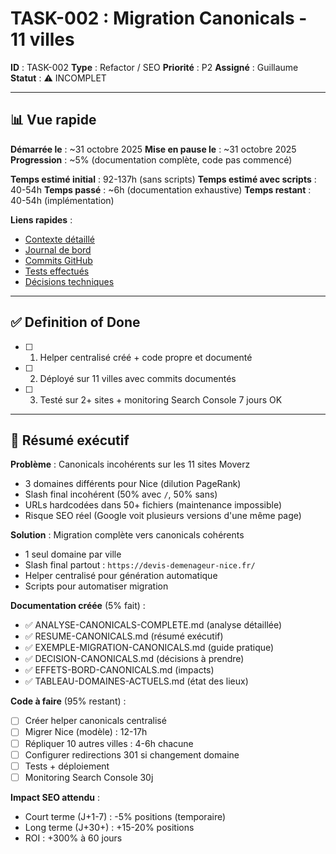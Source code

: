 # TASK-002 : Migration Canonicals - 11 villes

**ID** : TASK-002
**Type** : Refactor / SEO
**Priorité** : P2
**Assigné** : Guillaume
**Statut** : ⚠️ INCOMPLET

---

## 📊 Vue rapide

**Démarrée le** : ~31 octobre 2025
**Mise en pause le** : ~31 octobre 2025
**Progression** : ~5% (documentation complète, code pas commencé)

**Temps estimé initial** : 92-137h (sans scripts)
**Temps estimé avec scripts** : 40-54h
**Temps passé** : ~6h (documentation exhaustive)
**Temps restant** : 40-54h (implémentation)

**Liens rapides** :
- [Contexte détaillé](./context.md)
- [Journal de bord](./progress.md)
- [Commits GitHub](./commits.md)
- [Tests effectués](./tests.md)
- [Décisions techniques](./decisions.md)

---

## ✅ Definition of Done

- [ ] 1. Helper centralisé créé + code propre et documenté
- [ ] 2. Déployé sur 11 villes avec commits documentés
- [ ] 3. Testé sur 2+ sites + monitoring Search Console 7 jours OK

---

## 📝 Résumé exécutif

**Problème** : Canonicals incohérents sur les 11 sites Moverz
- 3 domaines différents pour Nice (dilution PageRank)
- Slash final incohérent (50% avec `/`, 50% sans)
- URLs hardcodées dans 50+ fichiers (maintenance impossible)
- Risque SEO réel (Google voit plusieurs versions d'une même page)

**Solution** : Migration complète vers canonicals cohérents
- 1 seul domaine par ville
- Slash final partout : `https://devis-demenageur-nice.fr/`
- Helper centralisé pour génération automatique
- Scripts pour automatiser migration

**Documentation créée** (5% fait) :
- ✅ ANALYSE-CANONICALS-COMPLETE.md (analyse détaillée)
- ✅ RESUME-CANONICALS.md (résumé exécutif)
- ✅ EXEMPLE-MIGRATION-CANONICALS.md (guide pratique)
- ✅ DECISION-CANONICALS.md (décisions à prendre)
- ✅ EFFETS-BORD-CANONICALS.md (impacts)
- ✅ TABLEAU-DOMAINES-ACTUELS.md (état des lieux)

**Code à faire** (95% restant) :
- [ ] Créer helper canonicals centralisé
- [ ] Migrer Nice (modèle) : 12-17h
- [ ] Répliquer 10 autres villes : 4-6h chacune
- [ ] Configurer redirections 301 si changement domaine
- [ ] Tests + déploiement
- [ ] Monitoring Search Console 30j

**Impact SEO attendu** :
- Court terme (J+1-7) : -5% positions (temporaire)
- Long terme (J+30+) : +15-20% positions
- ROI : +300% à 60 jours

